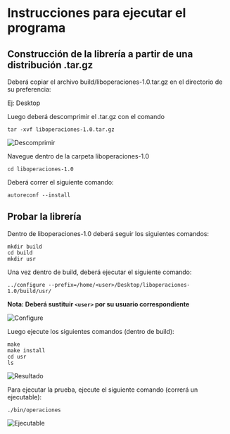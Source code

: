 # Instrucciones para ejecutar el programa

## Construcción de la librería a partir de una distribución .tar.gz

Deberá copiar el archivo build/liboperaciones-1.0.tar.gz en el directorio de su preferencia:

Ej: Desktop

Luego deberá descomprimir el .tar.gz con el comando

```
tar -xvf liboperaciones-1.0.tar.gz
```

![Descomprimir](https://res.cloudinary.com/dnxt7nqdg/image/upload/v1678463739/Taller-4-Embebidos/Screenshot_from_2023-03-10_09-55-17_ie8na8.png)


Navegue dentro de la carpeta liboperaciones-1.0

```
cd liboperaciones-1.0
```

Deberá correr el siguiente comando:

```
autoreconf --install
```

## Probar la librería

Dentro de liboperaciones-1.0 deberá seguir los siguientes comandos:

```
mkdir build
cd build
mkdir usr
```

Una vez dentro de build, deberá ejecutar el siguiente comando:

```
../configure --prefix=/home/<user>/Desktop/liboperaciones-1.0/build/usr/
```
**Nota: Deberá sustituir `<user>` por su usuario correspondiente**

![Configure](https://res.cloudinary.com/dnxt7nqdg/image/upload/v1678464127/Taller-4-Embebidos/Screenshot_from_2023-03-10_10-01-38_fmgozq.png)



Luego ejecute los siguientes comandos (dentro de build):

```
make
make install
cd usr
ls
```
![Resultado](https://res.cloudinary.com/dnxt7nqdg/image/upload/v1678464442/Taller-4-Embebidos/Screenshot_from_2023-03-10_10-07-09_qjjlcs.png)


Para ejecutar la prueba, ejecute el siguiente comando (correrá un ejecutable):

```
./bin/operaciones
```

![Ejecutable](https://res.cloudinary.com/dnxt7nqdg/image/upload/v1678464597/Taller-4-Embebidos/Screenshot_from_2023-03-10_10-09-21_ow9yvt.png)
